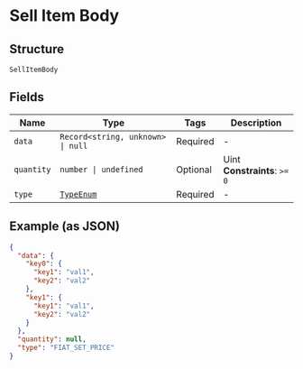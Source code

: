 
# Sell Item Body

## Structure

`SellItemBody`

## Fields

| Name | Type | Tags | Description |
|  --- | --- | --- | --- |
| `data` | `Record<string, unknown> \| null` | Required | - |
| `quantity` | `number \| undefined` | Optional | Uint<br>**Constraints**: `>= 0` |
| `type` | [`TypeEnum`](../../doc/models/type-enum.md) | Required | - |

## Example (as JSON)

```json
{
  "data": {
    "key0": {
      "key1": "val1",
      "key2": "val2"
    },
    "key1": {
      "key1": "val1",
      "key2": "val2"
    }
  },
  "quantity": null,
  "type": "FIAT_SET_PRICE"
}
```

